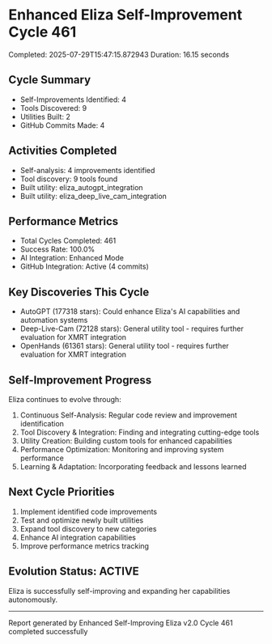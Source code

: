 # Enhanced Eliza Self-Improvement Cycle 461
Completed: 2025-07-29T15:47:15.872943
Duration: 16.15 seconds

## Cycle Summary
- Self-Improvements Identified: 4
- Tools Discovered: 9
- Utilities Built: 2
- GitHub Commits Made: 4

## Activities Completed
- Self-analysis: 4 improvements identified
- Tool discovery: 9 tools found
- Built utility: eliza_autogpt_integration
- Built utility: eliza_deep_live_cam_integration

## Performance Metrics
- Total Cycles Completed: 461
- Success Rate: 100.0%
- AI Integration: Enhanced Mode
- GitHub Integration: Active (4 commits)

## Key Discoveries This Cycle
- AutoGPT (177318 stars): Could enhance Eliza's AI capabilities and automation systems
- Deep-Live-Cam (72128 stars): General utility tool - requires further evaluation for XMRT integration
- OpenHands (61361 stars): General utility tool - requires further evaluation for XMRT integration

## Self-Improvement Progress
Eliza continues to evolve through:
1. Continuous Self-Analysis: Regular code review and improvement identification
2. Tool Discovery & Integration: Finding and integrating cutting-edge tools
3. Utility Creation: Building custom tools for enhanced capabilities
4. Performance Optimization: Monitoring and improving system performance
5. Learning & Adaptation: Incorporating feedback and lessons learned

## Next Cycle Priorities
1. Implement identified code improvements
2. Test and optimize newly built utilities
3. Expand tool discovery to new categories
4. Enhance AI integration capabilities
5. Improve performance metrics tracking

## Evolution Status: ACTIVE
Eliza is successfully self-improving and expanding her capabilities autonomously.

---
Report generated by Enhanced Self-Improving Eliza v2.0
Cycle 461 completed successfully
